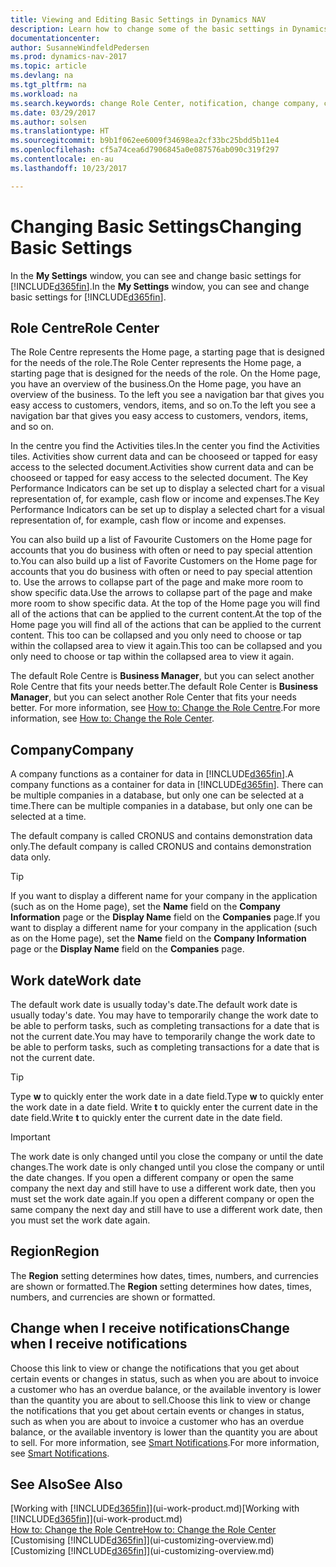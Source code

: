 ```yaml
---
title: Viewing and Editing Basic Settings in Dynamics NAV
description: Learn how to change some of the basic settings in Dynamics NAV, for example, the Role Centre, company, or the work date.
documentationcenter: 
author: SusanneWindfeldPedersen
ms.prod: dynamics-nav-2017
ms.topic: article
ms.devlang: na
ms.tgt_pltfrm: na
ms.workload: na
ms.search.keywords: change Role Center, notification, change company, change work date
ms.date: 03/29/2017
ms.author: solsen
ms.translationtype: HT
ms.sourcegitcommit: b9b1f062ee6009f34698ea2cf33bc25bdd5b11e4
ms.openlocfilehash: cf5a74cea6d7906845a0e087576ab090c319f297
ms.contentlocale: en-au
ms.lasthandoff: 10/23/2017

---
```

# <a name="changing-basic-settings"></a><span data-ttu-id="b1fc7-103">Changing Basic Settings</span><span class="sxs-lookup"><span data-stu-id="b1fc7-103">Changing Basic Settings</span></span>
<span data-ttu-id="b1fc7-104">In the **My Settings** window, you can see and change basic settings for [!INCLUDE[d365fin](includes/d365fin_md.md)].</span><span class="sxs-lookup"><span data-stu-id="b1fc7-104">In the **My Settings** window, you can see and change basic settings for [!INCLUDE[d365fin](includes/d365fin_md.md)].</span></span>  

## <a name="role-center"></a><span data-ttu-id="b1fc7-105">Role Centre</span><span class="sxs-lookup"><span data-stu-id="b1fc7-105">Role Center</span></span>
<span data-ttu-id="b1fc7-106">The Role Centre represents the Home page, a starting page that is designed for the needs of the role.</span><span class="sxs-lookup"><span data-stu-id="b1fc7-106">The Role Center represents the Home page, a starting page that is designed for the needs of the role.</span></span> <span data-ttu-id="b1fc7-107">On the Home page, you have an overview of the business.</span><span class="sxs-lookup"><span data-stu-id="b1fc7-107">On the Home page, you have an overview of the business.</span></span> <span data-ttu-id="b1fc7-108">To the left you see a navigation bar that gives you easy access to customers, vendors, items, and so on.</span><span class="sxs-lookup"><span data-stu-id="b1fc7-108">To the left you see a navigation bar that gives you easy access to customers, vendors, items, and so on.</span></span>

<span data-ttu-id="b1fc7-109">In the centre you find the Activities tiles.</span><span class="sxs-lookup"><span data-stu-id="b1fc7-109">In the center you find the Activities tiles.</span></span> <span data-ttu-id="b1fc7-110">Activities show current data and can be chooseed or tapped for easy access to the selected document.</span><span class="sxs-lookup"><span data-stu-id="b1fc7-110">Activities show current data and can be chooseed or tapped for easy access to the selected document.</span></span> <span data-ttu-id="b1fc7-111">The Key Performance Indicators can be set up to display a selected chart for a visual representation of, for example, cash flow or income and expenses.</span><span class="sxs-lookup"><span data-stu-id="b1fc7-111">The Key Performance Indicators can be set up to display a selected chart for a visual representation of, for example, cash flow or income and expenses.</span></span>

<span data-ttu-id="b1fc7-112">You can also build up a list of Favourite Customers on the Home page for accounts that you do business with often or need to pay special attention to.</span><span class="sxs-lookup"><span data-stu-id="b1fc7-112">You can also build up a list of Favorite Customers on the Home page for accounts that you do business with often or need to pay special attention to.</span></span> <span data-ttu-id="b1fc7-113">Use the arrows to collapse part of the page and make more room to show specific data.</span><span class="sxs-lookup"><span data-stu-id="b1fc7-113">Use the arrows to collapse part of the page and make more room to show specific data.</span></span> <span data-ttu-id="b1fc7-114">At the top of the Home page you will find all of the actions that can be applied to the current content.</span><span class="sxs-lookup"><span data-stu-id="b1fc7-114">At the top of the Home page you will find all of the actions that can be applied to the current content.</span></span> <span data-ttu-id="b1fc7-115">This too can be collapsed and you only need to choose or tap within the collapsed area to view it again.</span><span class="sxs-lookup"><span data-stu-id="b1fc7-115">This too can be collapsed and you only need to choose or tap within the collapsed area to view it again.</span></span>

<span data-ttu-id="b1fc7-116">The default Role Centre is **Business Manager**, but you can select another Role Centre that fits your needs better.</span><span class="sxs-lookup"><span data-stu-id="b1fc7-116">The default Role Center is **Business Manager**, but you can select another Role Center that fits your needs better.</span></span> <span data-ttu-id="b1fc7-117">For more information, see [How to: Change the Role Centre](change-role.md).</span><span class="sxs-lookup"><span data-stu-id="b1fc7-117">For more information, see [How to: Change the Role Center](change-role.md).</span></span>

## <a name="company"></a><span data-ttu-id="b1fc7-118">Company</span><span class="sxs-lookup"><span data-stu-id="b1fc7-118">Company</span></span>
<span data-ttu-id="b1fc7-119">A company functions as a container for data in [!INCLUDE[d365fin](includes/d365fin_md.md)].</span><span class="sxs-lookup"><span data-stu-id="b1fc7-119">A company functions as a container for data in [!INCLUDE[d365fin](includes/d365fin_md.md)].</span></span> <span data-ttu-id="b1fc7-120">There can be multiple companies in a database, but only one can be selected at a time.</span><span class="sxs-lookup"><span data-stu-id="b1fc7-120">There can be multiple companies in a database, but only one can be selected at a time.</span></span>

<span data-ttu-id="b1fc7-121">The default company is called CRONUS and contains demonstration data only.</span><span class="sxs-lookup"><span data-stu-id="b1fc7-121">The default company is called CRONUS and contains demonstration data only.</span></span>

> [!TIP]  
>   <span data-ttu-id="b1fc7-122">If you want to display a different name for your company in the application (such as on the Home page), set the **Name** field on the **Company Information** page or the **Display Name** field on the **Companies** page.</span><span class="sxs-lookup"><span data-stu-id="b1fc7-122">If you want to display a different name for your company in the application (such as on the Home page), set the **Name** field on the **Company Information** page or the **Display Name** field on the **Companies** page.</span></span>  

## <a name="work-date"></a><span data-ttu-id="b1fc7-123">Work date</span><span class="sxs-lookup"><span data-stu-id="b1fc7-123">Work date</span></span>
<span data-ttu-id="b1fc7-124">The default work date is usually today's date.</span><span class="sxs-lookup"><span data-stu-id="b1fc7-124">The default work date is usually today's date.</span></span> <span data-ttu-id="b1fc7-125">You may have to temporarily change the work date to be able to perform tasks, such as completing transactions for a date that is not the current date.</span><span class="sxs-lookup"><span data-stu-id="b1fc7-125">You may have to temporarily change the work date to be able to perform tasks, such as completing transactions for a date that is not the current date.</span></span>

> [!TIP]  
>   <span data-ttu-id="b1fc7-126">Type **w** to quickly enter the work date in a date field.</span><span class="sxs-lookup"><span data-stu-id="b1fc7-126">Type **w** to quickly enter the work date in a date field.</span></span> <span data-ttu-id="b1fc7-127">Write **t** to quickly enter the current date in the date field.</span><span class="sxs-lookup"><span data-stu-id="b1fc7-127">Write **t** to quickly enter the current date in the date field.</span></span>

> [!IMPORTANT]  
>   <span data-ttu-id="b1fc7-128">The work date is only changed until you close the company or until the date changes.</span><span class="sxs-lookup"><span data-stu-id="b1fc7-128">The work date is only changed until you close the company or until the date changes.</span></span> <span data-ttu-id="b1fc7-129">If you open a different company or open the same company the next day and still have to use a different work date, then you must set the work date again.</span><span class="sxs-lookup"><span data-stu-id="b1fc7-129">If you open a different company or open the same company the next day and still have to use a different work date, then you must set the work date again.</span></span>

## <a name="region"></a><span data-ttu-id="b1fc7-130">Region</span><span class="sxs-lookup"><span data-stu-id="b1fc7-130">Region</span></span>
<span data-ttu-id="b1fc7-131">The **Region** setting determines how dates, times, numbers, and currencies are shown or formatted.</span><span class="sxs-lookup"><span data-stu-id="b1fc7-131">The **Region** setting determines how dates, times, numbers, and currencies are shown or formatted.</span></span>   

## <a name="change-when-i-receive-notifications"></a><span data-ttu-id="b1fc7-132">Change when I receive notifications</span><span class="sxs-lookup"><span data-stu-id="b1fc7-132">Change when I receive notifications</span></span>
<span data-ttu-id="b1fc7-133">Choose this link to view or change the notifications that you get about certain events or changes in status, such as when you are about to invoice a customer who has an overdue balance, or the available inventory is lower than the quantity you are about to sell.</span><span class="sxs-lookup"><span data-stu-id="b1fc7-133">Choose this link to view or change the notifications that you get about certain events or changes in status, such as when you are about to invoice a customer who has an overdue balance, or the available inventory is lower than the quantity you are about to sell.</span></span> <span data-ttu-id="b1fc7-134">For more information, see [Smart Notifications](ui-smart-notifications.md).</span><span class="sxs-lookup"><span data-stu-id="b1fc7-134">For more information, see [Smart Notifications](ui-smart-notifications.md).</span></span>

## <a name="see-also"></a><span data-ttu-id="b1fc7-135">See Also</span><span class="sxs-lookup"><span data-stu-id="b1fc7-135">See Also</span></span>
<span data-ttu-id="b1fc7-136">[Working with [!INCLUDE[d365fin](includes/d365fin_md.md)]](ui-work-product.md)</span><span class="sxs-lookup"><span data-stu-id="b1fc7-136">[Working with [!INCLUDE[d365fin](includes/d365fin_md.md)]](ui-work-product.md)</span></span>  
[<span data-ttu-id="b1fc7-137">How to: Change the Role Centre</span><span class="sxs-lookup"><span data-stu-id="b1fc7-137">How to: Change the Role Center</span></span>](change-role.md)  
<span data-ttu-id="b1fc7-138">[Customising [!INCLUDE[d365fin](includes/d365fin_md.md)]](ui-customizing-overview.md)</span><span class="sxs-lookup"><span data-stu-id="b1fc7-138">[Customizing [!INCLUDE[d365fin](includes/d365fin_md.md)]](ui-customizing-overview.md)</span></span>  


